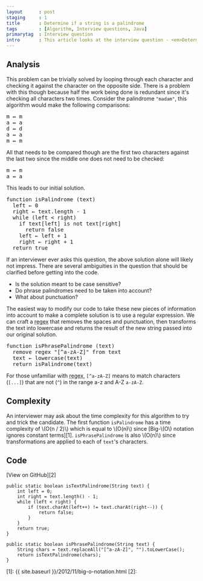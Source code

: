 ```yaml
---
layout      : post
staging     : 1
title       : Determine if a string is a palindrome
tags        : [Algorithm, Interview questions, Java]
primarytag  : Interview question
intro       : This article looks at the interview question - <em>Determine if a string is a palindrome. A palindrome is a piece of text that is spelt the same when reversed.</em>
---
```


## Analysis

This problem can be trivially solved by looping through each character and checking it against the character on the opposite side. There is a problem with this though because half the work being done is redundant since it's checking all characters two times. Consider the palindrome `"madam"`, this algorithm would make the following comparisons:

<pre>m &harr; m
a &harr; a
d &harr; d
a &harr; a
m &harr; m</pre>

All that needs to be compared though are the first two characters against the last two since the middle one does not need to be checked:

<pre>m &harr; m
a &harr; a</pre>

This leads to our initial solution.

<pre>function isPalindrome (text)
  left &larr; 0
  right &larr; text.length - 1
  while (left &lt; right)
    if text[left] is not text[right]
      return false
    left &larr; left + 1
    right &larr; right + 1
  return true</pre>

If an interviewer ever asks this question, the above solution alone will likely not impress. There are several ambiguities in the question that should be clarified before getting into the code. 

- Is the solution meant to be case sensitive?
- Do phrase palindromes need to be taken into account?
- What about punctuation?

The easiest way to modify our code to take these new pieces of information into account to make a complete solution is to use a regular expression. We can craft a <abbr title="Regular Expression">regex</abbr> that removes the spaces and punctuation, then transforms the text into lowercase and returns the result of the new string passed into our original solution.

<pre>function isPhrasePalindrome (text)
  remove regex "[^a-zA-Z]" from text
  text &larr; lowercase(text)
  return isPalindrome(text)</pre>

For those unfamiliar with <abbr title="Regular Expression">regex</abbr>, `[^a-zA-Z]` means to match characters (`[...]`) that are not (`^`) in the range a-z and A-Z `a-zA-Z`.



## Complexity

An interviewer may ask about the time complexity for this algorithm to try and trick the candidate. The first function `isPalindrome` has a time complexity of \\(O(n / 2)\\) which is equal to \\(O(n)\\) since [Big-\\(O\\) notation ignores constant terms][1]. `isPhrasePalindrome` is also \\(O(n)\\) since transformations are applied to each of `text`'s characters.



## Code

[View on GitHub][2]

<!--prettify lang=java-->
    public static boolean isTextPalindrome(String text) {
        int left = 0;
        int right = text.length() - 1;
        while (left < right) {
            if (text.charAt(left++) != text.charAt(right--)) {
                return false;
            }
        }
        return true;
    }

<!--prettify lang=java-->
    public static boolean isPhrasePalindrome(String text) {
        String chars = text.replaceAll("[^a-zA-Z]", "").toLowerCase();
        return isTextPalindrome(chars);
    }



[1]: {{ site.baseurl }}/2012/11/big-o-notation.html
[2]: 
